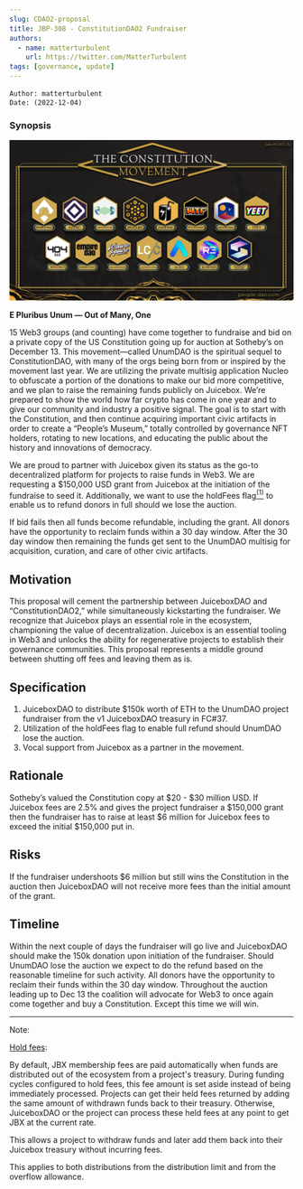 ```yaml
---
slug: CDAO2-proposal
title: JBP-308 - ConstitutionDAO2 Fundraiser
authors:
  - name: matterturbulent
    url: https://twitter.com/MatterTurbulent
tags: [governance, update]
---
```


```
Author: matterturbulent
Date: (2022-12-04)
```

### Synopsis

![constitutuion movement](CDAO2_movement_2.webp)

**E Pluribus Unum — Out of Many, One**

15 Web3 groups (and counting) have come together to fundraise and bid on a private copy of the US Constitution going up for auction at Sotheby’s on December 13. This movement—called UnumDAO is the spiritual sequel to ConstitutionDAO, with many of the orgs being born from or inspired by the movement last year. We are utilizing the private multisig application Nucleo to obfuscate a portion of the donations to make our bid more competitive, and we plan to raise the remaining funds publicly on Juicebox. We’re prepared to show the world how far crypto has come in one year and to give our community and industry a positive signal. The goal is to start with the Constitution, and then continue acquiring important civic artifacts in order to create a “People’s Museum,” totally controlled by governance NFT holders, rotating to new locations, and educating the public about the history and innovations of democracy.

We are proud to partner with Juicebox given its status as the go-to decentralized platform for projects to raise funds in Web3. We are requesting a $150,000 USD grant from Juicebox at the initiation of the fundraise to seed it. Additionally, we want to use the holdFees flag[<sup>(1)</sup>](#1)  to enable us to refund donors in full should we lose the auction.

If bid fails then all funds become refundable, including the grant. All donors have the opportunity to reclaim funds within a 30 day window. After the 30 day window then remaining the funds get sent to the UnumDAO multisig for acquisition, curation, and care of other civic artifacts.

## Motivation

This proposal will cement the partnership between JuiceboxDAO and “ConstitutionDAO2,” while simultaneously kickstarting the fundraiser. We recognize that Juicebox plays an essential role in the ecosystem, championing the value of decentralization. Juicebox is an essential tooling in Web3 and unlocks the ability for regenerative projects to establish their governance communities. This proposal represents a middle ground between shutting off fees and leaving them as is.

## Specification

1. JuiceboxDAO to distribute $150k worth of ETH to the UnumDAO project fundraiser from the v1 JuiceboxDAO treasury in FC#37.
2. Utilization of the holdFees flag to enable full refund should UnumDAO lose the auction.
3. Vocal support from Juicebox as a partner in the movement.

## Rationale

Sotheby’s valued the Constitution copy at $20 - $30 million USD. If Juicebox fees are 2.5% and gives the project fundraiser a $150,000 grant then the fundraiser has to raise at least $6 million for Juicebox fees to exceed the initial $150,000 put in.

## Risks

If the fundraiser undershoots $6 million but still wins the Constitution in the auction then JuiceboxDAO will not receive more fees than the initial amount of the grant.

## Timeline

Within the next couple of days the fundraiser will go live and JuiceboxDAO should make the 150k donation upon initiation of the fundraiser. Should UnumDAO lose the auction we expect to do the refund based on the reasonable timeline for such activity. All donors have the opportunity to reclaim their funds within the 30 day window. Throughout the auction leading up to Dec 13 the coalition will advocate for Web3 to once again come together and buy a Constitution. Except this time we will win.



***



<span id="1"></span> Note:

[Hold fees](https://info.juicebox.money/dev/learn/overview/#hold-fees):

By default, JBX membership fees are paid automatically when funds are distributed out of the ecosystem from a project's treasury. During funding cycles configured to hold fees, this fee amount is set aside instead of being immediately processed. Projects can get their held fees returned by adding the same amount of withdrawn funds back to their treasury. Otherwise, JuiceboxDAO or the project can process these held fees at any point to get JBX at the current rate.

This allows a project to withdraw funds and later add them back into their Juicebox treasury without incurring fees.

This applies to both distributions from the distribution limit and from the overflow allowance.



